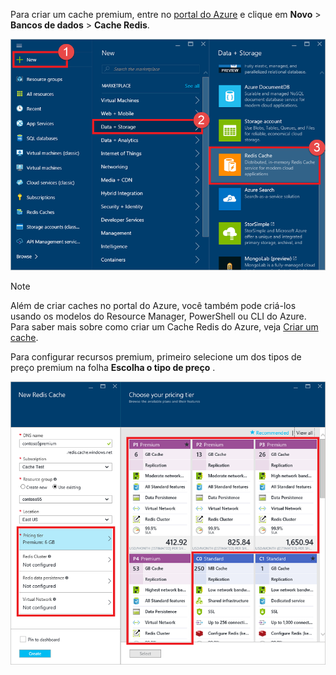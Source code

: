 Para criar um cache premium, entre no [portal do Azure](https://portal.azure.com) e clique em **Novo** > **Bancos de dados** > **Cache Redis**.

![Criar o cache](media/redis-cache-premium-create/redis-cache-new-cache-menu.png)

> [!NOTE]
> Além de criar caches no portal do Azure, você também pode criá-los usando os modelos do Resource Manager, PowerShell ou CLI do Azure. Para saber mais sobre como criar um Cache Redis do Azure, veja [Criar um cache](../articles/redis-cache/cache-dotnet-how-to-use-azure-redis-cache.md#create-a-cache).
> 
> 

Para configurar recursos premium, primeiro selecione um dos tipos de preço premium na folha **Escolha o tipo de preço** .

![Escolha o tipo de preço](media/redis-cache-premium-create/redis-cache-premium-pricing-tier.png)

